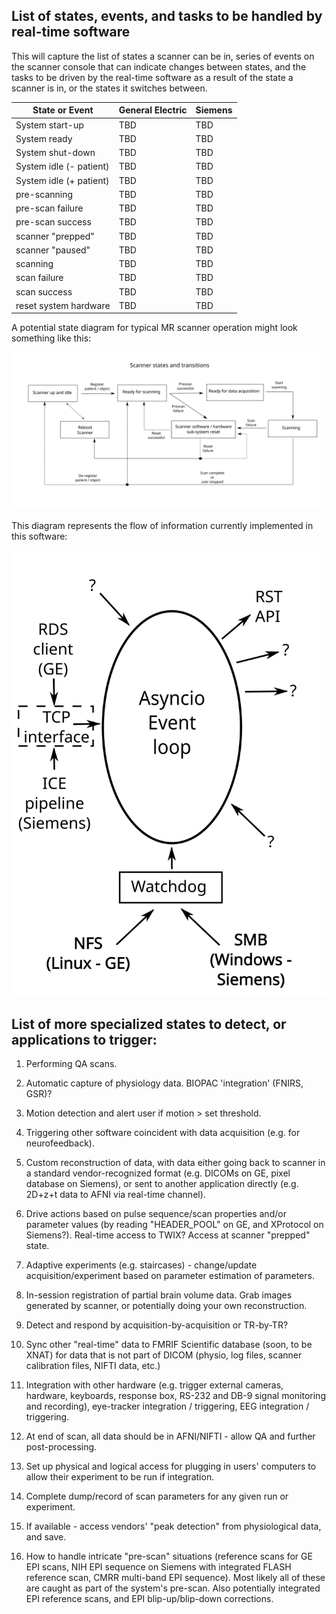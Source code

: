 
## List of states, events, and tasks to be handled by real-time software

This will capture the list of states a scanner can be in, series of events on
the scanner console that can indicate changes between states, and the tasks to
be driven by the real-time software as a result of the state a scanner is in,
or the states it switches between.

|     State or Event      |     General  Electric    |          Siemens         |
|-------------------------|--------------------------|--------------------------|
|    System start-up      |           TBD            |            TBD           |
|     System  ready       |           TBD            |            TBD           |
|    System shut-down     |           TBD            |            TBD           |
| System idle (- patient) |           TBD            |            TBD           |
| System idle (+ patient) |           TBD            |            TBD           |
|      pre-scanning       |           TBD            |            TBD           |
|    pre-scan failure     |           TBD            |            TBD           |
|    pre-scan success     |           TBD            |            TBD           |
|    scanner "prepped"    |           TBD            |            TBD           |
|     scanner "paused"    |           TBD            |            TBD           |
|        scanning         |           TBD            |            TBD           |
|      scan failure       |           TBD            |            TBD           |
|      scan success       |           TBD            |            TBD           |
|  reset system hardware  |           TBD            |            TBD           |



A potential state diagram for typical MR scanner operation might look something
like this:

![alt text](./real-time-control-schematic.svg "MR-scanner states and transitions")

This diagram represents the flow of information currently implemented in this
software:

![alt text](./implementation-schematic.svg    "Information flow and control")




## List of more specialized states to detect, or applications to trigger:

1. Performing QA scans.

1. Automatic capture of physiology data. BIOPAC 'integration' (FNIRS, GSR)?

1. Motion detection and alert user if motion > set threshold.

1. Triggering other software coincident with data acquisition (e.g. for
   neurofeedback).

1. Custom reconstruction of data, with data either going back to scanner in a
   standard vendor-recognized format (e.g. DICOMs on GE, pixel database on
   Siemens), or sent to another application directly (e.g. 2D+z+t data to AFNI
   via real-time channel).

1. Drive actions based on pulse sequence/scan properties and/or parameter
   values (by reading "HEADER_POOL" on GE, and XProtocol on Siemens?).
   Real-time access to TWIX?  Access at scanner "prepped" state.

1. Adaptive experiments (e.g. staircases) - change/update acquisition/experiment
   based on parameter estimation of parameters.

1. In-session registration of partial brain volume data.  Grab images generated
   by scanner, or potentially doing your own reconstruction.

1. Detect and respond by acquisition-by-acquisition or TR-by-TR?

1. Sync other "real-time" data to FMRIF Scientific database (soon, to be XNAT)
   for data that is not part of DICOM (physio, log files, scanner calibration
   files, NIFTI data, etc.)

1. Integration with other hardware (e.g. trigger external cameras, hardware,
   keyboards, response box, RS-232 and DB-9 signal monitoring and recording),
   eye-tracker integration / triggering, EEG integration / triggering.

1. At end of scan, all data should be in AFNI/NIFTI - allow QA and further
   post-processing.

1. Set up physical and logical access for plugging in users' computers to
   allow their experiment to be run if integration.

1. Complete dump/record of scan parameters for any given run or experiment.

1. If available - access vendors' "peak detection" from physiological data,
   and save.

1. How to handle intricate "pre-scan" situations (reference scans for GE EPI
   scans, NIH EPI sequence on Siemens with integrated FLASH reference scan,
   CMRR multi-band EPI sequence).  Most likely all of these are caught as part
   of the system's pre-scan.  Also potentially integrated EPI reference scans,
   and EPI blip-up/blip-down corrections.

